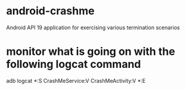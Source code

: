 # android-crashme
Android API 19 application for exercising various termination scenarios

# monitor what is going on with the following logcat command
adb logcat *:S CrashMeService:V CrashMeActivity:V *:E
